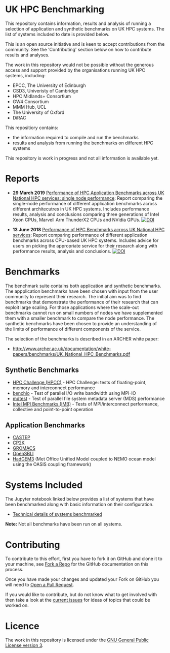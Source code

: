 # UK HPC Benchmarking

This repository contains information, results and analysis of running a selection
of application and synthetic benchmarks on UK HPC systems. The list of systems
included to date is provided below.

This is an open source initiative and is keen to accept contributions from the
community. See the 'Contributing' section below on how to contribute results and
analyses.

The work in this repository would not be possible without the generous access and
support provided by the organisations running UK HPC systems, including:

* EPCC, The University of Edinburgh
* CSD3, Univeristy of Cambridge
* HPC Midlands+ Consortium
* GW4 Consortium
* MMM Hub, UCL
* The University of Oxford
* DiRAC

This repositiory contains:

* the information required to compile and run the benchmarks
* results and analysis from running the benchmarks on different HPC systems

This repository is work in progress and not all information is available yet.

# Reports

-   **29 March 2019** [Performance of HPC Application Benchmarks across UK National HPC services: single node performance](reports/single_node/index.md): Report comparing the single-node performance of different application benchmarks across different architecutres in UK HPC systems. Includes performance results, analysis and conclusions comparing three generations of Intel Xeon CPUs, Marvell Arm ThunderX2 CPUs and NVidia GPUs. [![DOI](https://zenodo.org/badge/DOI/10.5281/zenodo.2616549.svg)](https://doi.org/10.5281/zenodo.2616549)


-   **13 June 2018** [Performance of HPC Benchmarks across UK National HPC services](reports/initial_comparison/index.md): Report comparing performance of different application benchmarks across CPU-based UK HPC systems. Includes advice for users on picking the appropriate service for their research along with performance results, analysis and conclusions. [![DOI](https://zenodo.org/badge/DOI/10.5281/zenodo.1288378.svg)](https://doi.org/10.5281/zenodo.1288378)

# Benchmarks

The benchmark suite contains both application and synthetic benchmarks.
The appplication benchmarks have been chosen with input from the user community
to represent their research. The initial aim was to find benchmarks that demonstrate
the performance of their research that can exploit large scaling. For those applications
where the scale-out benchmarks cannot run on small numbers of nodes we have supplemented
them with a smaller benchmark to compare the node performance. The synthetic benchmarks
have been chosen to provide an understanding of the limits of performance of different
components of the service.

The selection of the benchmarks is described in an ARCHER white paper:

* http://www.archer.ac.uk/documentation/white-papers/benchmarks/UK_National_HPC_Benchmarks.pdf

## Synthetic Benchmarks

* [HPC Challenge (HPCC)](synth/HPCC) - HPC Challenge: tests of floating-point, memory and interconnect performance
* [benchio](synth/benchio) - Test of parallel I/O write bandwidth using MPI-IO
* [mdtest](synth/mdtest) - Test of parallel file system metadata server (MDS) performance
* [Intel MPI Benchmarks (IMB)](synth/IMB) - Tests of MPI/interconnect performance, collective and point-to-point operation

## Application Benchmarks

* [CASTEP](apps/CASTEP)
* [CP2K](apps/CP2K)
* [GROMACS](apps/GROMACS)
* [OpenSBLI](apps/OpenSBLI) 
* [HadGEM3](apps/HadGEM3) (Met Office Unified Model coupled to NEMO ocean model using the OASIS coupling framework)

# Systems Included

The Jupyter notebook linked below provides a list of systems that have been benchmarked along with basic
information on their configuration.

* [Technical details of systems benchmarked](SystemDetails.ipynb)

**Note:** Not all benchmarks have been run on all systems.

# Contributing

To contribute to this effort, first you have to fork it on GitHub and clone it to your machine, see [Fork a Repo](https://help.github.com/articles/fork-a-repo/)
for the GitHub documentation on this process.

Once you have made your changes and updated your Fork on GitHub you will need to [Open a Pull Request](https://help.github.com/articles/using-pull-requests/).

If you would like to contribute, but do not know what to get involved with then take a look at the
[current issues](https://github.com/hpc-uk/archer-benchmarks/issues) for ideas of topics that could be worked on.

# Licence

The work in this repository is licensed under the [GNU General Public License version 3](https://opensource.org/licenses/GPL-3.0).

